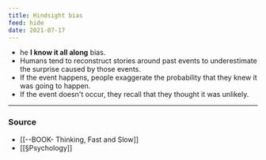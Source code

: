 ```yaml
---
title: Hindsight bias
feed: hide
date: 2021-07-17
---
```


- he **I know it all along** bias. 
- Humans tend to reconstruct stories around past events to underestimate the surprise caused by those events. 
- If the event happens, people exaggerate the probability that they knew it was going to happen. 
- If the event doesn't occur, they recall that they thought it was unlikely.

--- 
### Source
-  [[--BOOK- Thinking, Fast and Slow]]
- [[§Psychology]]
